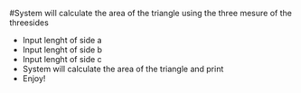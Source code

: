 #System will calculate the area of the triangle using the three mesure of the threesides
- Input lenght of side a
- Input lenght of side b
- Input lenght of side c
- System will calculate the area of the triangle and print
- Enjoy!